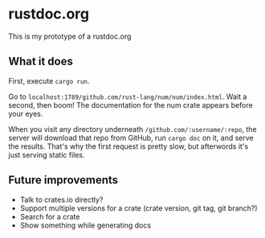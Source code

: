 # rustdoc.org

This is my prototype of a rustdoc.org

## What it does

First, execute `cargo run`.

Go to `localhost:1789/github.com/rust-lang/num/num/index.html`. Wait a second,
then boom! The documentation for the num crate appears before your eyes.

When you visit any directory underneath `/github.com/:username/:repo`, the
server will download that repo from GitHub, run `cargo doc` on it, and serve the
results. That's why the first request is pretty slow, but afterwords it's just
serving static files.

## Future improvements

- Talk to crates.io directly?
- Support multiple versions for a crate (crate version, git tag, git branch?)
- Search for a crate
- Show something while generating docs
